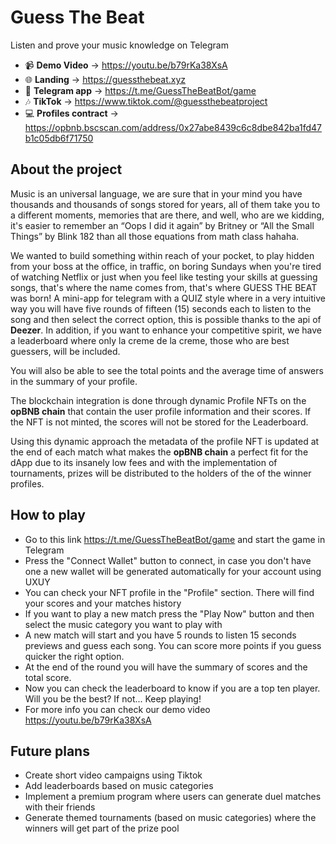 # Guess The Beat

Listen and prove your music knowledge on Telegram

- 📹 **Demo Video** -> https://youtu.be/b79rKa38XsA
- 🌐 **Landing** -> https://guessthebeat.xyz
- 📱 **Telegram app** -> https://t.me/GuessTheBeatBot/game
- 🎶 **TikTok** -> https://www.tiktok.com/@guessthebeatproject
- 💻 **Profiles contract** -> https://opbnb.bscscan.com/address/0x27abe8439c6c8dbe842ba1fd47b1c05db6f71750

## About the project

Music is an universal language, we are sure that in your mind you have thousands and thousands of songs stored for years, all of them take you to a different moments, memories that are there, and well, who are we kidding, it's easier to remember an “Oops I did it again” by Britney or “All the Small Things” by Blink 182 than all those equations from math class hahaha.

We wanted to build something within reach of your pocket, to play hidden from your boss at the office, in traffic, on boring Sundays when you're tired of watching Netflix or just when you feel like testing your skills at guessing songs, that's where the name comes from, that's where GUESS THE BEAT was born! A mini-app for telegram with a QUIZ style where in a very intuitive way you will have five rounds of fifteen (15) seconds each to listen to the song and then select the correct option, this is possible thanks to the api of **Deezer**. In addition, if you want to enhance your competitive spirit, we have a leaderboard where only la creme de la creme, those who are best guessers, will be included. 

You will also be able to see the total points and the average time of answers in the summary of your profile.

The blockchain integration is done through dynamic Profile NFTs on the **opBNB chain** that contain the user profile information and their scores. If the NFT is not minted, the scores will not be stored for the Leaderboard. 

Using this dynamic approach the metadata of the profile NFT is updated at the end of each match what makes the **opBNB chain** a perfect fit for the dApp due to its insanely low fees and with the implementation of tournaments, prizes will be distributed to the holders of the of the winner profiles.

## How to play

- Go to this link https://t.me/GuessTheBeatBot/game and start the game in Telegram
- Press the "Connect Wallet" button to connect, in case you don't have one a new wallet will be generated automatically for your account using UXUY
- You can check your NFT profile in the "Profile" section. There will find your scores and your matches history
- If you want to play a new match press the "Play Now" button and then select the music category you want to play with
- A new match will start and you have 5 rounds to listen 15 seconds previews and guess each song. You can score more points if you guess quicker the right option.
- At the end of the round you will have the summary of scores and the total score.
- Now you can check the leaderboard to know if you are a top ten player. Will you be the best? If not... Keep playing!
- For more info you can check our demo video https://youtu.be/b79rKa38XsA


## Future plans

- Create short video campaigns using Tiktok
- Add leaderboards based on music categories
- Implement a premium program where users can generate duel matches with their friends
- Generate themed tournaments (based on music categories) where the winners will get part of the prize pool